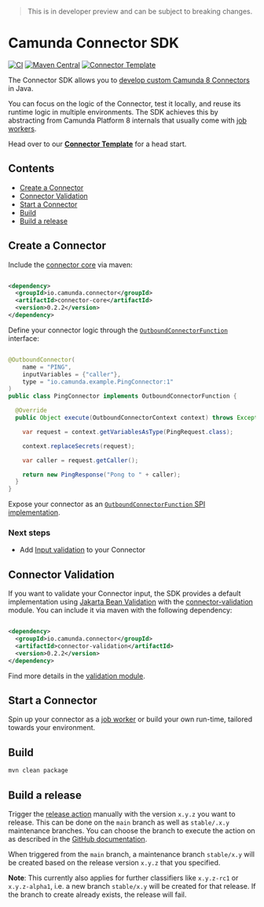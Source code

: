 > This is in developer preview and can be subject to breaking changes.

# Camunda Connector SDK

[![CI](https://github.com/camunda/connector-sdk/actions/workflows/CI.yml/badge.svg)](https://github.com/camunda/connector-sdk/actions/workflows/CI.yml)
[![Maven Central](https://maven-badges.herokuapp.com/maven-central/io.camunda.connector/connector-core/badge.svg?style=flat)](https://maven-badges.herokuapp.com/maven-central/io.camunda.connector/connector-core)
[![Connector Template](https://img.shields.io/badge/template%20repository-use-blue)](https://github.com/camunda/connector-template)

The Connector SDK allows you to [develop custom Camunda 8 Connectors](https://docs.camunda.io/docs/components/integration-framework/introduction-to-connectors/#connectors) in Java.

You can focus on the logic of the Connector, test it locally, and reuse its runtime logic in multiple environments. The SDK achieves this by abstracting from Camunda Platform 8 internals that usually come with [job workers](https://docs.camunda.io/docs/components/concepts/job-workers/).

Head over to our [**Connector Template**](https://github.com/camunda/connector-template) for a head start.

## Contents

* [Create a Connector](#create-a-connector)
* [Connector Validation](#connector-validation)
* [Start a Connector](#start-a-connector)
* [Build](#build)
* [Build a release](#build-a-release)

## Create a Connector

Include the [connector core](./core) via maven:

```xml

<dependency>
  <groupId>io.camunda.connector</groupId>
  <artifactId>connector-core</artifactId>
  <version>0.2.2</version>
</dependency>
```

Define your connector logic through the [`OutboundConnectorFunction`](./core/src/main/java/io/camunda/connector/api/outbound/OutboundConnectorFunction.java) interface:

```java

@OutboundConnector(
    name = "PING",
    inputVariables = {"caller"},
    type = "io.camunda.example.PingConnector:1"
)
public class PingConnector implements OutboundConnectorFunction {

  @Override
  public Object execute(OutboundConnectorContext context) throws Exception {

    var request = context.getVariablesAsType(PingRequest.class);

    context.replaceSecrets(request);

    var caller = request.getCaller();

    return new PingResponse("Pong to " + caller);
  }
}
```

Expose your connector as an [`OutboundConnectorFunction` SPI implementation](https://docs.oracle.com/en/java/javase/11/docs/api/java.base/java/util/ServiceLoader.html).

### Next steps

* Add [Input validation](#connector-validation) to your Connector

## Connector Validation

If you want to validate your Connector input, the SDK provides a default implementation using [Jakarta Bean Validation](https://beanvalidation.org/) with the [connector-validation](./validation) module. You can include it via maven with the following dependency:

```xml

<dependency>
  <groupId>io.camunda.connector</groupId>
  <artifactId>connector-validation</artifactId>
  <version>0.2.2</version>
</dependency>
```

Find more details in the [validation module](./validation).

## Start a Connector

Spin up your connector as a [job worker](./runtime-job-worker) or build your own run-time, tailored towards your environment.

## Build

```bash
mvn clean package
```

## Build a release

Trigger the [release action](https://github.com/camunda/connector-sdk/actions/workflows/RELEASE.yml) manually with the version `x.y.z` you want to release.
This can be done on the `main` branch as well as `stable/.x.y` maintenance branches. You can choose the branch to execute the action on as described in the
[GitHub documentation](https://docs.github.com/en/actions/managing-workflow-runs/manually-running-a-workflow).

When triggered from the `main` branch, a maintenance branch `stable/x.y` will be created based on the release version `x.y.z` that you specified.

**Note**: This currently also applies for further classifiers like `x.y.z-rc1` or `x.y.z-alpha1`, i.e. a new branch `stable/x.y` will be created for that release. If the branch to create already exists, the release will fail.
